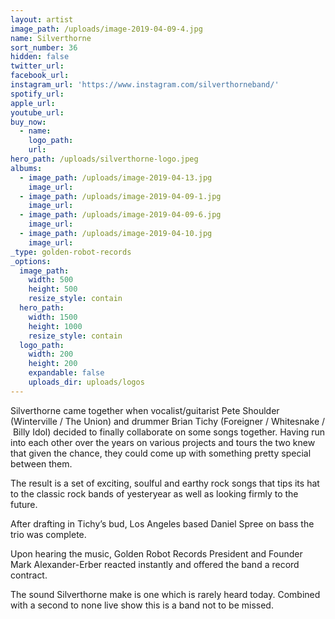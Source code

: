 ```yaml
---
layout: artist
image_path: /uploads/image-2019-04-09-4.jpg
name: Silverthorne
sort_number: 36
hidden: false
twitter_url:
facebook_url:
instagram_url: 'https://www.instagram.com/silverthorneband/'
spotify_url:
apple_url:
youtube_url:
buy_now:
  - name:
    logo_path:
    url:
hero_path: /uploads/silverthorne-logo.jpeg
albums:
  - image_path: /uploads/image-2019-04-13.jpg
    image_url:
  - image_path: /uploads/image-2019-04-09-1.jpg
    image_url:
  - image_path: /uploads/image-2019-04-09-6.jpg
    image_url:
  - image_path: /uploads/image-2019-04-10.jpg
    image_url:
_type: golden-robot-records
_options:
  image_path:
    width: 500
    height: 500
    resize_style: contain
  hero_path:
    width: 1500
    height: 1000
    resize_style: contain
  logo_path:
    width: 200
    height: 200
    expandable: false
    uploads_dir: uploads/logos
---
```


Silverthorne came together when vocalist/guitarist Pete Shoulder (Winterville / The Union) and drummer Brian Tichy (Foreigner / Whitesnake / &nbsp;Billy Idol) decided to finally collaborate on some songs together. Having run into each other over the years on various projects and tours the two knew that given the chance, they could come up with something pretty special between them.&nbsp;

The result is a set of exciting, soulful and earthy rock songs that tips its hat to the classic rock bands of yesteryear as well as looking firmly to the future.&nbsp;

After drafting in Tichy’s bud, Los Angeles based Daniel Spree on bass the trio was complete.&nbsp;

Upon hearing the music, Golden Robot Records President and Founder Mark Alexander-Erber reacted instantly and offered the band a record contract.

The sound Silverthorne make is one which is rarely heard today. Combined with a second to none live show this is a band not to be missed.